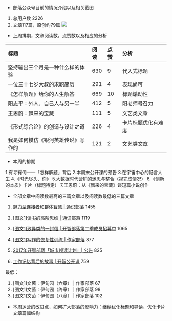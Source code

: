 - 部落公众号目前的情况介绍以及相关截图


1. 总用户数 2226
2. 文章117篇，原创约79篇
![](http://i.imgur.com/qNOrN3l.png)

- 上周排期，文章阅读数，点赞数以及相应的分析


| 标题 | 阅读 | 点赞 | 分析 |
| :-- | :-- | :-- | :-- |
| 坚持输出三个月是一种什么样的体验   |630  | 9 | 代入式标题 |
| 一位三十七岁大叔的求职简历|291  | 4 | 表现尚可 |
| 《怎样解题》给你的人生解答  | 669 | 10 | 标题煽动性 |
| 阳志平：外人、自己人与另一半  | 412 | 5 | 阳老师号召力 |
| 王恩蔚：飘来的宝藏 |111| 5 | 文艺类文章 |
| 《形式综合论》的创造与设计之道 | 226 | 4 | 卡片标题优化有难度 |
|  我是如何模仿《银河英雄传说》写作的 |121| 2 |文艺类文章|



- 本周的排期

1.有寻有伺——「怎样解题」背后
2.本周末公开课的预告
3.在宇宙中心的畅言人生
4.《时光尽头、你》
5.大数据时代营销的迷思与整合（视完成情况）
6.《创新的本质》卡片（标题待定）
7.王恩蔚：从《飘来的宝藏》谈短篇小说创作

- 全部文章中阅读数最高的三篇文章以及阅读数最低的三篇文章


1. [魅力型连接者和群体智慧 | 通识部落](http://mp.weixin.qq.com/s?__biz=MzI1NjQ5NzM2Ng==&mid=2247483709&idx=1&sn=dfecdb772f9570223d79405fe63478fe) 1455
2. [[图文1]读书的高阶思维 | 通识部落](http://mp.weixin.qq.com/s?__biz=MzI1NjQ5NzM2Ng==&mid=2247483689&idx=1&sn=ae71163c1580d1dae9730547ae10f6a7) 1119

3. [[图文1]致异类的一封信 | 开智部落第二季成员招募中](http://mp.weixin.qq.com/s?__biz=MzI1NjQ5NzM2Ng==&mid=2247483930&idx=1&sn=4706ecfe48b2f46e54e3026cdfcd6f26) 1065
4. [[图文1]写作的恢复性训练 | 作家部落](http://mp.weixin.qq.com/s?__biz=MzI1NjQ5NzM2Ng==&mid=2247483685&idx=1&sn=0197fdb44ea8e2c3586b75cff0f537b5) 877
3. [2017年开智部落「城市领读计划」| 公告](http://mp.weixin.qq.com/s?__biz=MzI1NjQ5NzM2Ng==&mid=2247484398&idx=1&sn=404cd1a763508f56b06501b7981a2510) 825
4. [工作记忆背后的故事 | 开智公开课](http://mp.weixin.qq.com/s?__biz=MzI1NjQ5NzM2Ng==&mid=2247483900&idx=1&sn=d6518625d2ccda837b2397c0f0616d85) 759

最低：

1. [图文1]文茵：伊甸园（六章） | 作家部落 67
2. [图文1]文茵：伊甸园（终章） | 作家部落 98
3. [图文1]文茵：伊甸园（八章） | 作家部落 102


- 本周运营的改进点，如何扩大部落的影响力：继续优化标题和导读，优化卡片文章篇幅结构



